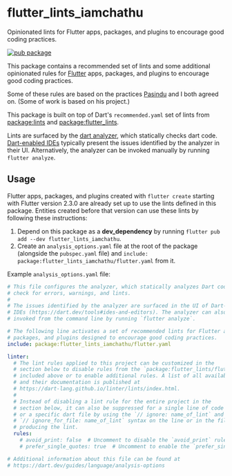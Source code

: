 # flutter_lints_iamchathu

Opinionated lints for Flutter apps, packages, and plugins to encourage good coding practices.

[![pub package](https://img.shields.io/pub/v/flutter_lints_iamchathu.svg)](https://pub.dev/packages/flutter_lints_iamchathu)

This package contains a recommended set of lints and some additional opinionated rules for [Flutter] apps, packages,
and plugins to encourage good coding practices.

Some of these rules are based on the practices [Pasindu](https://github.com/pasindud) and I both agreed on. (Some of work is based on his project.)

This package is built on top of Dart's `recommended.yaml` set of lints from
[package:lints] and [package:flutter_lints].

Lints are surfaced by the [dart analyzer], which statically checks dart code.
[Dart-enabled IDEs] typically present the issues identified by the analyzer in
their UI. Alternatively, the analyzer can be invoked manually by running
`flutter analyze`.

## Usage

Flutter apps, packages, and plugins created with `flutter create` starting with
Flutter version 2.3.0 are already set up to use the lints defined in this
package. Entities created before that version can use these lints by following
these instructions:

1. Depend on this package as a **dev_dependency** by running
   `flutter pub add --dev flutter_lints_iamchathu`.
2. Create an `analysis_options.yaml` file at the root of the package (alongside
   the `pubspec.yaml` file) and `include: package:flutter_lints_iamchathu/flutter.yaml`
   from it.

Example `analysis_options.yaml` file:

```yaml
# This file configures the analyzer, which statically analyzes Dart code to
# check for errors, warnings, and lints.
#
# The issues identified by the analyzer are surfaced in the UI of Dart-enabled
# IDEs (https://dart.dev/tools#ides-and-editors). The analyzer can also be
# invoked from the command line by running `flutter analyze`.

# The following line activates a set of recommended lints for Flutter apps,
# packages, and plugins designed to encourage good coding practices.
include: package:flutter_lints_iamchathu/flutter.yaml

linter:
  # The lint rules applied to this project can be customized in the
  # section below to disable rules from the `package:flutter_lints/flutter.yaml`
  # included above or to enable additional rules. A list of all available lints
  # and their documentation is published at
  # https://dart-lang.github.io/linter/lints/index.html.
  #
  # Instead of disabling a lint rule for the entire project in the
  # section below, it can also be suppressed for a single line of code
  # or a specific dart file by using the `// ignore: name_of_lint` and
  # `// ignore_for_file: name_of_lint` syntax on the line or in the file
  # producing the lint.
  rules:
    # avoid_print: false  # Uncomment to disable the `avoid_print` rule
    # prefer_single_quotes: true  # Uncomment to enable the `prefer_single_quotes` rule

# Additional information about this file can be found at
# https://dart.dev/guides/language/analysis-options
```
[Flutter]: https://flutter.dev
[dart analyzer]: https://dart.dev/guides/language/analysis-options
[Dart-enabled IDEs]: https://dart.dev/tools#ides-and-editors
[package:lints]: https://pub.dev/packages/lints
[package:flutter_lints]: https://pub.dev/packages/flutter_lints